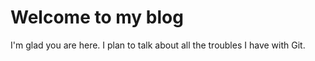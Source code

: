 # Welcome to my blog

I'm glad you are here. I plan to talk about all the troubles I have with Git.
